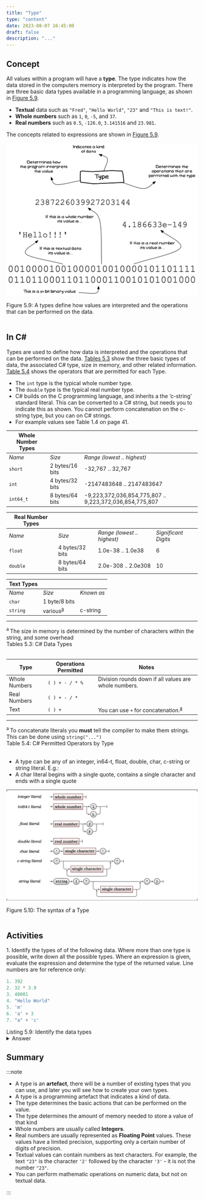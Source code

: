 ```yaml
---
title: "Type"
type: "content"
date: 2023-08-07 16:45:00
draft: false
description: "..."
---
```


## Concept

All values within a program will have a **type**. The type indicates how the data stored in the computers memory is interpreted by the program. There are three basic data types available in a programming language, as
shown in [Figure 5.9](#FigureType).

-   **Textual** data such as `"Fred"`, `"Hello World"`, `"23"` and `"This is text!"`.
-   **Whole numbers** such as `1`, `0`, `-5`, and `37`.
-   **Real numbers** such as `0.5`, `-126.0`, `3.141516` and `23.981`.

The concepts related to expressions are shown in [Figure 5.9](#FigureType).

<a id="FigureType"></a>

![Figure 5.9 A types define how values are interpreted and the operations that can be performed on the data.](./images/program-creation/Type.png "A types define how values are interpreted and the operations that can be performed on the data.")
<div class="caption"><span class="caption-figure-nbr">Figure 5.9: </span>A types define how values are interpreted and the operations that can be performed on the data.</div><br/>



## In C#

Types are used to define how data is interpreted and the operations that can be performed on the data. [Tables 5.3](#TableBasicTypes) show the three basic types of data, the associated C# type, size in memory, and other related information. [Table 5.4](#TablePermittedOperators) shows the operators that are permitted for each Type.

- The `int` type is the typical whole number type.
- The `double` type is the typical real number type.
- C# builds on the C programming language, and inherits a the ‘c-string’ standard literal. This can be converted to a C# string, but needs you to indicate this as shown. You cannot perform concatenation on the c-string type, but you can on C# strings.
- For example values see Table 1.4 on page 41.


<a id="TableBasicTypes"></a>

  |  Whole Number Types |                           |  |
  ----------------|------------------------------------------|----------------
 | *Name*                    | *Size*            | *Range (lowest .. highest)*   
  |`short`                   | 2 bytes/16 bits |        -32,767 .. 32,767        
  |`int`                     | 4 bytes/32 bits |    -2147483648 .. 2147483647    
  |`int64_t`                | 8 bytes/64 bits |  -9,223,372,036,854,775,807 ..  9,223,372,036,854,775,807    

  |  Real Number Types |                           |  | |
  ----------------|------------------------------------------|----------------|-------------
 | *Name*                    | *Size*            | *Range (lowest .. highest)*  | *Significant Digits* 
 |  `float`            |       4 bytes/32 bits    |     1.0e-38 .. 1.0e38        |          6
 | `double`             |     8 bytes/64 bits     |   2.0e-308 .. 2.0e308        |         10
                                                                             
  |  Text Types |                           |  |
  ----------------|------------------------------------------|----------------
 | *Name*                    | *Size*            | *Known as*   
|   `char`                  |   1 byte/8 bits     |                              
|  `string`                  | various<sup>[a](#FootNoteBasicTypes)</sup>       |        c-string             

<hr class="footnote">
<div id="FootNoteBasicTypes" class="footnote">
<sup>a </sup>The size in memory is determined by the number of characters within the string, and some overhead

</div>
<div class="caption"><span class="caption-figure-nbr">Tables 5.3: </span> C# Data Types</div><br/>


<a id="TablePermittedOperators"></a>


 | Type                   | Operations Permitted            | Notes
   ----------------|------------------------------------------|----------------
 |   Whole Numbers       | `( ) + - / * %`       | Division rounds down if all values are whole numbers.
 |  Real Numbers        | `( ) + - / *`       |  
 | Text                | `( ) +`          |  You can use `+` for concatenation.<sup>[a](#FootNotePermittedOperations)</sup>


<hr class="footnote">
<div id="FootNotPermitted Operations" class="footnote">
<sup>a </sup>To concatenate literals you <strong>must</strong> tell the compiler to make them strings. This can be done using <code>string("...")</code>
</div>
<div class="caption"><span class="caption-figure-nbr">Table 5.4: </span> C# Permitted Operators by Type</div><br/>

<div class="syntaxBox">

<div class="syntaxHowToRead"><span class="review">
<ul>
<li>A type can be any of an integer, in64-t, float, double, char, c-string or string literal. E.g.:</li>
<li>A char literal begins with a single quote, contains a single character and ends with a single quote</li>
</ul></span>
</div>


<a id="FigureTypeSyntax"></a>

![Figure 5.10 The syntax of a Type.](./images/program-creation/TypeSyntax.png "The syntax of a Type")
<div class="caption"><span class="caption-figure-nbr">Figure 5.10: </span>The syntax of a Type</div><br/>


</div>


## Activities

<span class="review">1. Identify the types of of the following data. Where more than one type is possible, write down all the possible types. Where an expression is given, evaluate the expression and determine the type of the returned value. Line numbers are for reference only:</span>

```csharp
1. 392
2. 32 * 3.9
3. 40001
4. "Hello World"
5. 'm'
6. 'a' + 3
7. "a" + 'c'
```
<div class="caption"><span class="caption-figure-nbr">Listing 5.9: </span>Identify the data types</div>
<details class="review">
  <summary role="button">Answer</summary>
  <ul>
    <li><strong>Line 1: </strong>This is an integer type that in C# could be a <code>short</code>, <code>int</code> or <code>int64_t</code></li>
    <li><strong>Line 2: </strong>This is an expression with an integer type and a real number type. It would evaluate to a real number type, in this case a <code>float</code> as this is the smallest amount of memory that would hold the evaluated data.</li>
    <li><strong>Line 3: </strong>This is an integer type. It is too large to be a <code>short</code>, so would be stored as an <code>int</code>.</li>
    <li><strong>Line 4: </strong>This is a textual type, in this case a <code>String</code>.</li>
    <li><strong>Line 5: </strong>This is a textual type, in this case a <code>char</code>.</li>
    <li><strong>Line 6: </strong>This is an expression. When an expression contains a '+' operator that involves a number type with a text type (in this case a <code>char</code>), a <code>String</code> text type always results.</li>
    <li><strong>Line 7: </strong>As for Line 6, the '+' operator acts as a concatenator for two string types, in this case a <code>String</code>  with a <code>char</code> resulting in a <code>String</code></li>
  </ul>
</details>

## Summary

:::note

- A type is an **artefact**, there will be a number of existing types that you can use, and later you will see how to create your own types.
- A type is a programming artefact that indicates a kind of data.
- The type determines the basic actions that can be performed on the value.
- The type determines the amount of memory needed to store a value of that kind
- Whole numbers are usually called **Integers**.
- Real numbers are usually represented as **Floating Point** values. These values have a limited precision, supporting only a certain number of digits of precision.
- Textual values can contain numbers as text characters. For example, the text `"23"` is the character `'2'` followed by the character `'3'` - it is not the number `"23"`.
- You can perform mathematic operations on numeric data, but not on textual data.

:::